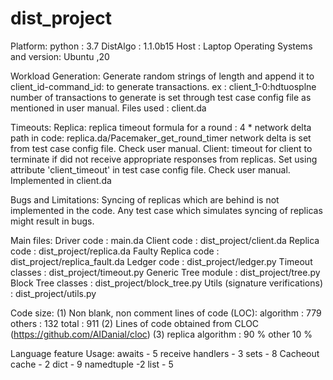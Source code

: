 
dist\_project
=============

Platform: python : 3.7 DistAlgo : 1.1.0b15 Host : Laptop Operating
Systems and version: Ubuntu ,20

Workload Generation: Generate random strings of length and append it to
client\_id-command\_id: to generate transactions. ex :
client\_1-0:hdtuosplne number of transactions to generate is set through
test case config file as mentioned in user manual.
Files used : client.da

Timeouts: Replica: replica timeout formula for a round : 4 \* network
delta path in code: replica.da/Pacemaker\_get\_round\_timer network
delta is set from test case config file. Check user manual. Client:
timeout for client to terminate if did not receive appropriate responses
from replicas. Set using attribute 'client\_timeout' in test case config
file. Check user manual. Implemented in client.da

Bugs and Limitations: Syncing of replicas which are behind is not
implemented in the code. Any test case which simulates syncing of
replicas might result in bugs.

Main files: Driver code : main.da Client code : dist\_project/client.da
Replica code : dist\_project/replica.da Faulty Replica code :
dist\_project/replica\_fault.da Ledger code : dist\_project/ledger.py
Timeout classes : dist\_project/timeout.py Generic Tree module :
dist\_project/tree.py Block Tree classes : dist\_project/block\_tree.py
Utils (signature verifications) : dist\_project/utils.py

Code size: (1) Non blank, non comment lines of code (LOC): algorithm :
779 others : 132 total : 911 (2) Lines of code obtained from CLOC
(https://github.com/AIDanial/cloc) (3) replica algorithm : 90 % other 10
%

Language feature Usage: awaits - 5 receive handlers - 3 sets - 8
Cacheout cache - 2 dict - 9 namedtuple -2 list - 5

 

